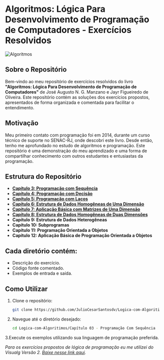 
# **Algoritmos: Lógica Para Desenvolvimento de Programação de Computadores - Exercícios Resolvidos**

![Algoritmos](https://github.com/JulioCesarSantosdv/Logica-com-Algoritimos/assets/64735040/69c41a4c-4922-48b0-b62f-7609099853b0)

## **Sobre o Repositório**

Bem-vindo ao meu repositório de exercícios resolvidos do livro **"Algoritmos: Lógica Para Desenvolvimento de Programação de Computadores"** de José Augusto N. G. Manzano e Jayr Figueiredo de Oliveira. 
Este repositório contém as soluções dos exercícios propostos, apresentados de forma organizada e comentada para facilitar o entendimento.

## **Motivação**
Meu primeiro contato com programação foi em 2014, durante um curso técnico de suporte no SENAC-RJ, onde descobri este livro. Desde então, tenho me aprofundado no estudo de algoritmos e programação. Este repositório é uma demonstração do meu aprendizado e uma forma de compartilhar conhecimento com outros estudantes e entusiastas da programação.

## Estrutura do Repositório

- **[Capítulo 3: Programação com Sequência](https://github.com/JulioCesarSantosdv/Logica-com-Algoritimos/blob/main/Cap%C3%ADtulo%2003%20-%20Programa%C3%A7%C3%A3o%20Com%20Sequ%C3%AAncia/Cap%C3%ADtulo%2003%20-%20Programa%C3%A7%C3%A3o%20Com%20Sequ%C3%AAncia.md)**
- **[Capítulo 4: Programação com Decisão](https://github.com/JulioCesarSantosdv/Logica-com-Algoritimos/blob/main/Cap%C3%ADtulo%2004%20-%20Programa%C3%A7%C3%A3o%20Com%20Decis%C3%A3o/Cap%C3%ADtulo%2004%20-%20Programa%C3%A7%C3%A3o%20Com%20Decis%C3%A3o.md)**
- **[Capítulo 5: Programação com Laços](https://github.com/JulioCesarSantosdv/Logica-com-Algoritimos/blob/main/Cap%C3%ADtulo%2005%20-%20Programa%C3%A7%C3%A3o%20com%20La%C3%A7os/Cap%C3%ADtulo%2005%20-%20Programa%C3%A7%C3%A3o%20com%20La%C3%A7os.md)**
- **[Capítulo 6: Estrutura de Dados Homogêneas de Uma Dimensão](https://github.com/JulioCesarSantosdv/Logica-com-Algoritimos/blob/main/Cap%C3%ADtulo%2006%20-%20Estruturas%20de%20Dados%20Homog%C3%AAneos%20de%20Uma%20Dimens%C3%A3o/Cap%C3%ADtulo%2006%20-%20Estruturas%20de%20Dados%20Homog%C3%AAneas%20de%20Uma%20Dimens%C3%A3o.md)**
- **[Capítulo 7: Aplicação Básica com Matrizes de Uma Dimensão](https://github.com/JulioCesarSantosdv/Logica-com-Algoritimos/blob/main/Cap%C3%ADtulo%2007%20-%20Aplica%C3%A7%C3%A3o%20B%C3%A1sica%20com%20Matrizes%20de%20Uma%20Dimens%C3%A3o/Cap%C3%ADtulo%2007%20-%20Aplica%C3%A7%C3%A3o%20B%C3%A1sica%20com%20Matrizes%20de%20Uma%20Dimens%C3%A3o.md)**
- **[Capítulo 8: Estrutura de Dados Homogêneas de Duas Dimensões](https://github.com/JulioCesarSantosdv/Logica-com-Algoritimos/blob/main/Cap%C3%ADtulo%2008%20-%20Estrutura%20de%20Dados%20Homog%C3%AAneas%20de%20Duas%20Dimens%C3%B5es/Cap%C3%ADtulo%2008%20-%20Estrutura%20de%20Dados%20Homog%C3%AAneas%20de%20Duas%20Dimens%C3%B5es.md)**
- **Capítulo 9: Estrutura de Dados Heterogêneas**
- **Capítulo 10: Subprogramas**
- **Capítulo 11: Programação Orientada a Objetos**
- **Capítulo 12: Aplicação Básica de Programação Orientada a Objetos**

## Cada diretório contém:
- Descrição do exercício.
- Código fonte comentado.
- Exemplos de entrada e saída.

## Como Utilizar
1. Clone o repositório:
   ```bash
   git clone https://github.com/JulioCesarSantosdv/Logica-com-Algoritimos.git
   
2. Navegue até o diretório desejado:
   ```bash
   cd Logica-com-Algoritimos/Capítulo 03 - Programação Com Sequência

3.Execute os exemplos utilizando sua linguagem de programação preferida.

*Para os exercícios propostos de lógica de programação eu me utilizei do Visualg Versão 2.
[Baixe nesse link aqui](https://drive.usercontent.google.com/download?id=0B_vT-i7MAG_KXzVvWlpBSkNoWFk&export=download&authuser=0).*

